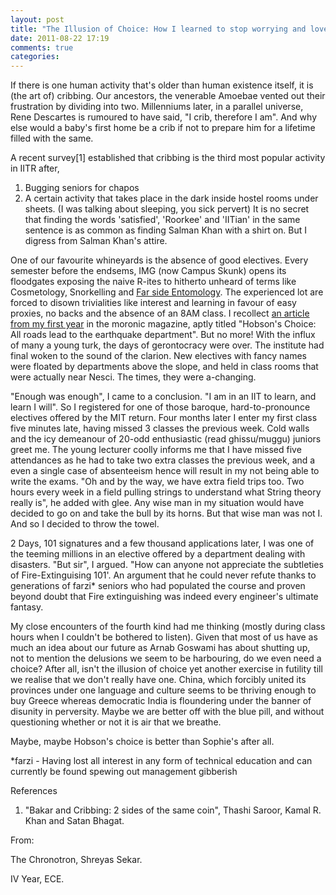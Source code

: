 ```yaml
---
layout: post
title: "The Illusion of Choice: How I learned to stop worrying and love the Matrix"
date: 2011-08-22 17:19
comments: true
categories: 
---
```

If there is one human activity that's older than human existence itself, it is (the art of) cribbing. Our ancestors, the venerable Amoebae vented out their frustration by dividing into two.  Millenniums later, in a parallel universe, Rene Descartes is rumoured to have said, "I crib, therefore I am". And why else would a baby's first home be a crib if not to prepare him for a lifetime filled with the same.

A recent survey[1] established that cribbing is the third most popular activity in IITR after,
1) Bugging seniors for chapos
2) A certain activity that takes place in the dark inside hostel rooms under sheets. (I was talking about sleeping, you sick pervert)
It is no secret that finding the words 'satisfied', 'Roorkee' and 'IITian' in the same sentence is as common as finding Salman Khan with a shirt on. But I digress from Salman Khan's attire.

<!--more-->

One of our favourite whineyards is the absence of good electives. Every semester before the endsems, IMG (now Campus Skunk) opens its floodgates exposing the naive R-ites to hitherto unheard of terms like Cosmetology, Snorkelling and <a href="http://entomology.oregonstate.edu/" target="_blank">Far side Entomology</a>. The experienced lot are forced to disown trivialities like interest and learning in favour of easy proxies, no backs and the absence of an 8AM class. I recollect <a href="http://wona.co.in/index.php?option=com_rubberdoc&amp;view=doc&amp;id=16&amp;format=raw&amp;Itemid=42" target="_blank">an article from my first year</a> in the moronic magazine, aptly titled "Hobson's Choice: All roads lead to the earthquake department". But no more! With the influx of many a young turk, the days of gerontocracy were over. The institute had final woken to the sound of the clarion. New electives with fancy names were floated by departments above the slope, and held in class rooms that were actually near Nesci. The times, they were a-changing.

"Enough was enough", I came to a conclusion. "I am in an IIT to learn, and learn I will". So I registered for one of those baroque, hard-to-pronounce electives offered by the MIT return. Four months later I enter my first class five minutes late, having missed 3 classes the previous week. Cold walls and the icy demeanour of 20-odd enthusiastic (read ghissu/muggu) juniors greet me. The young lecturer coolly informs me that I have missed five attendances as he had to take two extra classes the previous week, and a even a single case of absenteeism hence will result in my not being able to write the exams. "Oh and by the way, we have extra field trips too. Two hours every week in a field pulling strings to understand what String theory really is", he added with glee. Any wise man in my situation would have decided to go on and take the bull by its horns. But that wise man was not I. And so I decided to throw the towel.

2 Days, 101 signatures and a few thousand applications later, I was one of the teeming millions in an elective offered by a department dealing with disasters. "But sir", I argued. "How can anyone not appreciate the subtleties of Fire-Extinguising 101'. An argument that he could never refute thanks to generations of farzi* seniors who had populated the course and proven beyond doubt that Fire extinguishing was indeed every engineer's ultimate fantasy.

My close encounters of the fourth kind had me thinking (mostly during class hours when I couldn't be bothered to listen). Given that most of us have as much an idea about our future as Arnab Goswami has about shutting up, not to mention the delusions we seem to be harbouring, do we even need a choice? After all, isn't the illusion of choice yet another exercise in futility till we realise that we don't really have one. China, which forcibly united its provinces under one language and culture seems to be thriving enough to buy Greece whereas democratic India is floundering under the banner of disunity in perversity. Maybe we are better off with the blue pill, and without questioning whether or not it is air that we breathe.

Maybe, maybe Hobson's choice is better than Sophie's after all.

*farzi - Having lost all interest in any form of technical education and can currently be found spewing out management gibberish

References
1. "Bakar and Cribbing: 2 sides of the same coin", Thashi Saroor, Kamal R. Khan and Satan Bhagat.

From:

The Chronotron, Shreyas Sekar.

IV Year, ECE.


